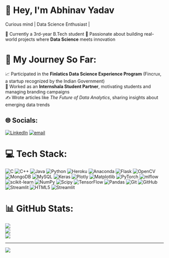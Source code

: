 # 👋 Hey, I'm Abhinav Yadav  
Curious mind | Data Science Enthusiast | 

🔹 Currently a 3rd-year B.Tech student 
🔹 Passionate about building real-world projects where **Data Science** meets innovation  

# 🌟 My Journey So Far:  
📈 Participated in the **Finlatics Data Science Experience Program** (Fincrux, a startup recognized by the Indian Government)  
📣 Worked as an **Internshala Student Partner**, motivating students and managing branding campaigns  
✍️ Wrote articles like *The Future of Data Analytics*, sharing insights about emerging data trends  


## 🌐 Socials:
[![LinkedIn](https://img.shields.io/badge/LinkedIn-%230077B5.svg?logo=linkedin&logoColor=white)](https://linkedin.com/in/https://www.linkedin.com/in/abhinav-yadav-909708256/) [![email](https://img.shields.io/badge/Email-D14836?logo=gmail&logoColor=white)](mailto:abhinavat3791@gmail.com) 

# 💻 Tech Stack:
![C](https://img.shields.io/badge/c-%2300599C.svg?style=flat-square&logo=c&logoColor=white) ![C++](https://img.shields.io/badge/c++-%2300599C.svg?style=flat-square&logo=c%2B%2B&logoColor=white) ![Java](https://img.shields.io/badge/java-%23ED8B00.svg?style=flat-square&logo=openjdk&logoColor=white) ![Python](https://img.shields.io/badge/python-3670A0?style=flat-square&logo=python&logoColor=ffdd54) ![Heroku](https://img.shields.io/badge/heroku-%23430098.svg?style=flat-square&logo=heroku&logoColor=white) ![Anaconda](https://img.shields.io/badge/Anaconda-%2344A833.svg?style=flat-square&logo=anaconda&logoColor=white) ![Flask](https://img.shields.io/badge/flask-%23000.svg?style=flat-square&logo=flask&logoColor=white) ![OpenCV](https://img.shields.io/badge/opencv-%23white.svg?style=flat-square&logo=opencv&logoColor=white) ![MongoDB](https://img.shields.io/badge/MongoDB-%234ea94b.svg?style=flat-square&logo=mongodb&logoColor=white) ![MySQL](https://img.shields.io/badge/mysql-4479A1.svg?style=flat-square&logo=mysql&logoColor=white) ![Keras](https://img.shields.io/badge/Keras-%23D00000.svg?style=flat-square&logo=Keras&logoColor=white) ![Plotly](https://img.shields.io/badge/Plotly-%233F4F75.svg?style=flat-square&logo=plotly&logoColor=white) ![Matplotlib](https://img.shields.io/badge/Matplotlib-%23ffffff.svg?style=flat-square&logo=Matplotlib&logoColor=black) ![PyTorch](https://img.shields.io/badge/PyTorch-%23EE4C2C.svg?style=flat-square&logo=PyTorch&logoColor=white) ![mlflow](https://img.shields.io/badge/mlflow-%23d9ead3.svg?style=flat-square&logo=numpy&logoColor=blue) ![scikit-learn](https://img.shields.io/badge/scikit--learn-%23F7931E.svg?style=flat-square&logo=scikit-learn&logoColor=white) ![NumPy](https://img.shields.io/badge/numpy-%23013243.svg?style=flat-square&logo=numpy&logoColor=white) ![Scipy](https://img.shields.io/badge/SciPy-%230C55A5.svg?style=flat-square&logo=scipy&logoColor=%white) ![TensorFlow](https://img.shields.io/badge/TensorFlow-%23FF6F00.svg?style=flat-square&logo=TensorFlow&logoColor=white) ![Pandas](https://img.shields.io/badge/pandas-%23150458.svg?style=flat-square&logo=pandas&logoColor=white) ![Git](https://img.shields.io/badge/git-%23F05033.svg?style=flat-square&logo=git&logoColor=white) ![GitHub](https://img.shields.io/badge/github-%23121011.svg?style=flat-square&logo=github&logoColor=white) ![Streamlit](https://img.shields.io/badge/Streamlit-%23FE4B4B.svg?style=flat-square&logo=streamlit&logoColor=white) ![HTML5](https://img.shields.io/badge/html5-%23E34F26.svg?style=flat-square&logo=html5&logoColor=white) ![Streamlit](https://img.shields.io/badge/Streamlit-%23FE4B4B.svg?style=flat-square&logo=streamlit&logoColor=white)
# 📊 GitHub Stats:
![](https://github-readme-stats.vercel.app/api?username=abhinavyy&theme=dark&hide_border=true&include_all_commits=false&count_private=true)<br/>
![](https://nirzak-streak-stats.vercel.app/?user=abhinavyy&theme=dark&hide_border=true)<br/>
![](https://github-readme-stats.vercel.app/api/top-langs/?username=abhinavyy&theme=dark&hide_border=true&include_all_commits=false&count_private=true&layout=compact)

---
[![](https://visitcount.itsvg.in/api?id=abhinavyy&icon=0&color=1)](https://visitcount.itsvg.in)

<!-- Proudly created with GPRM ( https://gprm.itsvg.in ) -->
